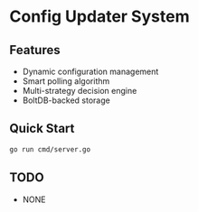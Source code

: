 # Config Updater System

## Features

- Dynamic configuration management
- Smart polling algorithm
- Multi-strategy decision engine
- BoltDB-backed storage

## Quick Start

```sh
go run cmd/server.go
```

## TODO

- NONE
